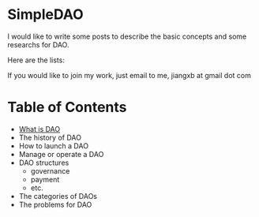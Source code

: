 # SimpleDAO

I would like to write some posts to describe the basic concepts and some researchs for DAO.

Here are the lists:

If you would like to join my work, just email to me, jiangxb at gmail dot com

# Table of Contents

- [What is DAO](https://mirror.xyz/bobjiang.eth/dWOoDJGp7TKmLrAFO85ld9yAyJF8iRfafgrdHx162Cc)
- The history of DAO
- How to launch a DAO
- Manage or operate a DAO
- DAO structures
  - governance
  - payment
  - etc.
- The categories of DAOs
- The problems for DAO
